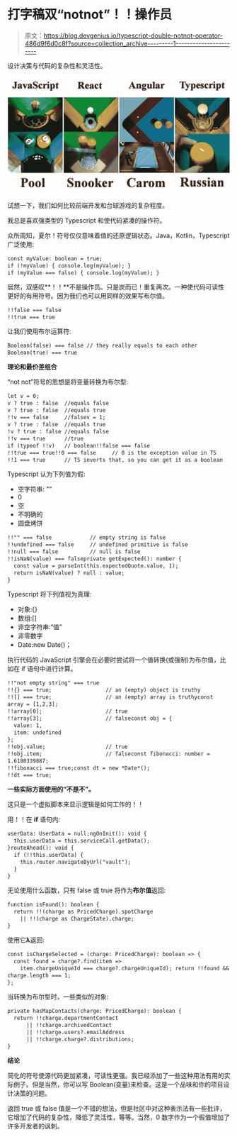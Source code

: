 # 打字稿双“notnot”！！操作员

> 原文：<https://blog.devgenius.io/typescript-double-notnot-operator-486d9f6d0c8f?source=collection_archive---------1----------------------->

设计决策与代码的复杂性和灵活性。

![](img/8fb3899aabc09826d7055d755453ba36.png)

试想一下，我们如何比较前端开发和台球游戏的复杂程度。

我总是喜欢强类型的 Typescript 和使代码紧凑的操作符。

众所周知，夏尔！符号仅仅意味着值的还原逻辑状态。Java，Kotlin，Typescript 广泛使用:

```
const myValue: boolean = true;
if (!myValue) { console.log(myValue); }
if (myValue === false) { console.log(myValue); }
```

居然，双感叹**！！**不是操作员。只是炭而已！重复两次。一种使代码可读性更好的有用符号。因为我们也可以用同样的效果写布尔值。

```
!!false === false
!!true === true
```

让我们使用布尔运算符:

```
Boolean(false) === false // they really equals to each other
Boolean(true) === true
```

**理论和最价差组合**

“not not”符号的思想是将变量转换为布尔型:

```
let v = 0;
v ? true : false  //equals false 
v ? true : false  //equals true
!!v === false     //falsev = 1;
v ? true : false  //equals true
!v ? true : false //equals false
!!v === true      //true
if (typeof !!v)   // boolean!!false === false
!!true === true!!0 === false     // 0 is the exception value in TS
!!1 === true      // TS inverts that, so you can get it as a boolean
```

Typescript 认为下列值为假:

*   空字符串: ""
*   0
*   空
*   不明确的
*   圆盘烤饼

```
!!"" === false            // empty string is false
!!undefined === false     // undefined primitive is false
!!null === false          // null is false
!!isNaN(value) === falseprivate getExpected(): number {
  const value = parseInt(this.expectedQuote.value, 1);
  return isNaN(value) ? null : value;
}
```

Typescript 将下列值视为真理:

*   对象:{}
*   数组:[]
*   非空字符串:“值”
*   非零数字
*   Date:new Date()；

执行代码的 JavaScript 引擎会在必要时尝试将一个值转换(或强制)为布尔值，比如在 if 语句中进行计算。

```
!!"not empty string" === true
!!{} === true;                 // an (empty) object is truthy
!![] === true;                 // an (empty) array is truthyconst array = [1,2,3];
!!array[0];                    // true
!!array[3];                    // falseconst obj = {
  value: 1,
  item: undefined
};
!!obj.value;                   // true
!!obj.item;                    // falseconst fibonacci: number = 1.6180339887;
!!fibonacci === true;const dt = new *Date*();
!!dt === true;
```

**一些实际方面使用的“不是不”。**

这只是一个虚拟脚本来显示逻辑是如何工作的！！

用！！在 **if** 语句内:

```
userData: UserData = null;ngOnInit(): void {
  this.userData = this.serviceCall.getData();
}routeAhead(): void {
  if (!!this.userData) {
    this.router.navigateByUrl("vault");
  }
}
```

无论使用什么函数，只有 false 或 true 将作为**布尔值**返回:

```
function isFound(): boolean {
  return !!(charge as PricedCharge).spotCharge
    || !!(charge as ChargeState).charge;
}
```

使用它**λ**返回:

```
const isChargeSelected = (charge: PricedCharge): boolean => {
  const found = charge?.find(item => 
    item.chargeUniqueId === charge?.chargeUniqueId); return !!found && charge.length === 1;
};
```

当转换为布尔型时，一些类似的对象:

```
private hasMapContacts(charge: PricedCharge): boolean {
  return !!charge.departmentContact
      || !!charge.archivedContact
      || !!charge.users?.emailAddress
      || !!charge.charge?.distributions;
}
```

**结论**

简化的符号使源代码更加紧凑，可读性更强。我已经添加了一些这种用法有用的实际例子。但是当然，你可以写 Boolean(变量)来检查。这是一个品味和你的项目设计决策的问题。

返回 true 或 false 值是一个不错的想法，但是社区中对这种表示法有一些批评，它增加了代码的复杂性，降低了灵活性，等等。当然，0 数字作为一个假值增加了许多开发者的讽刺。